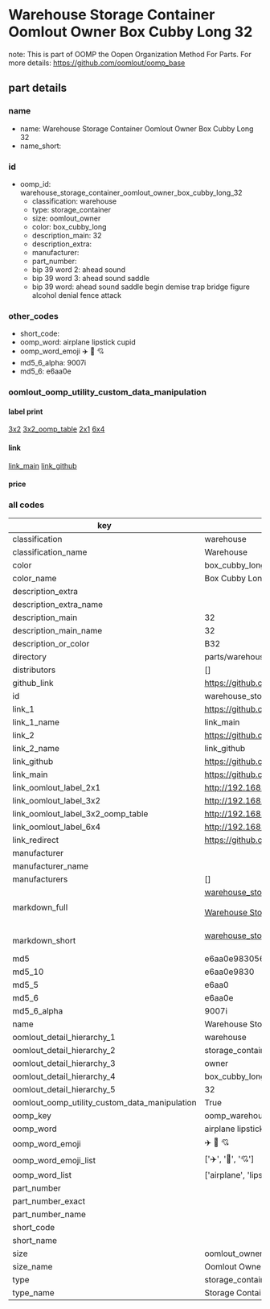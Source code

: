 # Warehouse Storage Container Oomlout Owner Box Cubby Long 32  

note: This is part of OOMP the Oopen Organization Method For Parts. For more details: https://github.com/oomlout/oomp_base

##  part details
  







### name
* name: Warehouse Storage Container Oomlout Owner Box Cubby Long 32
* name_short: 
### id
* oomp_id: warehouse_storage_container_oomlout_owner_box_cubby_long_32
  * classification: warehouse
  * type: storage_container
  * size: oomlout_owner
  * color: box_cubby_long
  * description_main: 32
  * description_extra: 
  * manufacturer: 
  * part_number: 
  * bip 39 word 2: ahead sound
  * bip 39 word 3: ahead sound saddle
  * bip 39 word: ahead sound saddle begin demise trap bridge figure alcohol denial fence attack

### other_codes
* short_code: 
* oomp_word: airplane lipstick cupid
* oomp_word_emoji :airplane: :lipstick: :cupid:
* md5_6_alpha: 9007i
* md5_6: e6aa0e






### oomlout_oomp_utility_custom_data_manipulation
#### label print
[3x2](http://192.168.1.245:1112/?label=oomp%209007i)
[3x2_oomp_table](http://192.168.1.108:1112/?label=oomp%209007i)
[2x1](http://192.168.1.242:1112/?label=oomp%209007i)
[6x4](http://192.168.1.55:1112/?label=oomp%209007i)    

#### link

[link_main](https://github.com/oomlout/oomlout_oomp_version_1_messy/tree/main/parts/warehouse_storage_container_oomlout_owner_box_cubby_long_32) [link_github](https://github.com/oomlout/oomlout_oomp_version_1_messy/tree/main/parts/warehouse_storage_container_oomlout_owner_box_cubby_long_32)                             

#### price







### all codes 
| key | value |  
| --- | --- |  
| classification | warehouse |  
| classification_name | Warehouse |  
| color | box_cubby_long |  
| color_name | Box Cubby Long |  
| description_extra |  |  
| description_extra_name |  |  
| description_main | 32 |  
| description_main_name | 32 |  
| description_or_color | B32 |  
| directory | parts/warehouse_storage_container_oomlout_owner_box_cubby_long_32 |  
| distributors | [] |  
| github_link | https://github.com/oomlout/oomlout_oomp_part_src/tree/main/parts/warehouse_storage_container_oomlout_owner_box_cubby_long_32 |  
| id | warehouse_storage_container_oomlout_owner_box_cubby_long_32 |  
| link_1 | https://github.com/oomlout/oomlout_oomp_version_1_messy/tree/main/parts/warehouse_storage_container_oomlout_owner_box_cubby_long_32 |  
| link_1_name | link_main |  
| link_2 | https://github.com/oomlout/oomlout_oomp_version_1_messy/tree/main/parts/warehouse_storage_container_oomlout_owner_box_cubby_long_32 |  
| link_2_name | link_github |  
| link_github | https://github.com/oomlout/oomlout_oomp_version_1_messy/tree/main/parts/warehouse_storage_container_oomlout_owner_box_cubby_long_32 |  
| link_main | https://github.com/oomlout/oomlout_oomp_version_1_messy/tree/main/parts/warehouse_storage_container_oomlout_owner_box_cubby_long_32 |  
| link_oomlout_label_2x1 | http://192.168.1.242:1112/?label=oomp%209007i |  
| link_oomlout_label_3x2 | http://192.168.1.245:1112/?label=oomp%209007i |  
| link_oomlout_label_3x2_oomp_table | http://192.168.1.108:1112/?label=oomp%209007i |  
| link_oomlout_label_6x4 | http://192.168.1.55:1112/?label=oomp%209007i |  
| link_redirect | https://github.com/oomlout/oomlout_oomp_version_1_messy/tree/main/parts/warehouse_storage_container_oomlout_owner_box_cubby_long_32 |  
| manufacturer |  |  
| manufacturer_name |  |  
| manufacturers | [] |  
| markdown_full | [warehouse_storage_container_oomlout_owner_box_cubby_long_32](none)<br>[](none)<br>[Warehouse Storage Container Oomlout Owner Box Cubby Long 32](none)<br><br> |  
| markdown_short | [warehouse_storage_container_oomlout_owner_box_cubby_long_32](none)<br><br> |  
| md5 | e6aa0e983056037b9d1d21457bb3f029 |  
| md5_10 | e6aa0e9830 |  
| md5_5 | e6aa0 |  
| md5_6 | e6aa0e |  
| md5_6_alpha | 9007i |  
| name | Warehouse Storage Container Oomlout Owner Box Cubby Long 32 |  
| oomlout_detail_hierarchy_1 | warehouse |  
| oomlout_detail_hierarchy_2 | storage_container |  
| oomlout_detail_hierarchy_3 | owner |  
| oomlout_detail_hierarchy_4 | box_cubby_long |  
| oomlout_detail_hierarchy_5 | 32 |  
| oomlout_oomp_utility_custom_data_manipulation | True |  
| oomp_key | oomp_warehouse_storage_container_oomlout_owner_box_cubby_long_32 |  
| oomp_word | airplane lipstick cupid |  
| oomp_word_emoji | :airplane: :lipstick: :cupid: |  
| oomp_word_emoji_list | [':airplane:', ':lipstick:', ':cupid:'] |  
| oomp_word_list | ['airplane', 'lipstick', 'cupid'] |  
| part_number |  |  
| part_number_exact |  |  
| part_number_name |  |  
| short_code |  |  
| short_name |  |  
| size | oomlout_owner |  
| size_name | Oomlout Owner |  
| type | storage_container |  
| type_name | Storage Container |  
